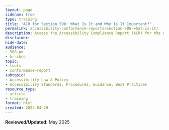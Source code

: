 ```yaml
---
layout: page
sidenav: true
type: training
title: "ACR for Section 508: What Is It and Why Is It Important?"
permalink: accessibility-conformance-reports/section-508-what-is-it/
description: Access the Accessibility Compliance Report (ACR) for the online training course "Section 508: What Is It and Why Is It Important?" in a clean, easy-to-read format directly in your browser.
disclaimer: 
hide-date: 
audience: 
- 508-pm
- hr-chco
topic: 
- tools
- conformance-report
subtopic: 
- Accessibility Law & Policy
- Accessibility Standards, Procedures, Guidance, Best Practices
resource_type: 
- article
- training
format: html
created: 2025-04-29
---
```


**Reviewed/Updated:** May 2025